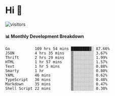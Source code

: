 # Hi 👋
 
![visitors](https://visitor-badge.glitch.me/badge?page_id=sorcererxw.sorcererx)

#### 📊 Monthly Development Breakdown

<!--START_SECTION:waka-->
```text
Go           109 hrs 54 mins ████████▓░ 87.66%
JSON         4 hrs 35 mins   ▒░░░░░░░░░ 3.67%
Thrift       2 hrs 29 mins   ▒░░░░░░░░░ 1.99%
HTML         1 hr 57 mins    ▒░░░░░░░░░ 1.57%
Text         1 hr 5 mins     ▒░░░░░░░░░ 0.88%
Smarty       1 hr            ▒░░░░░░░░░ 0.80%
YAML         46 mins         ▒░░░░░░░░░ 0.62%
TypeScript   36 mins         ▒░░░░░░░░░ 0.48%
Markdown     35 mins         ▒░░░░░░░░░ 0.47%
Shell Script 22 mins         ▒░░░░░░░░░ 0.30%
```
<!--END_SECTION:waka-->
